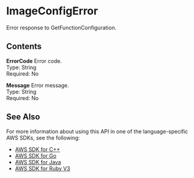 # ImageConfigError<a name="API_ImageConfigError"></a>

Error response to GetFunctionConfiguration\.

## Contents<a name="API_ImageConfigError_Contents"></a>

 **ErrorCode**   <a name="SSS-Type-ImageConfigError-ErrorCode"></a>
Error code\.  
Type: String  
Required: No

 **Message**   <a name="SSS-Type-ImageConfigError-Message"></a>
Error message\.  
Type: String  
Required: No

## See Also<a name="API_ImageConfigError_SeeAlso"></a>

For more information about using this API in one of the language\-specific AWS SDKs, see the following:
+  [AWS SDK for C\+\+](https://docs.aws.amazon.com/goto/SdkForCpp/lambda-2015-03-31/ImageConfigError) 
+  [AWS SDK for Go](https://docs.aws.amazon.com/goto/SdkForGoV1/lambda-2015-03-31/ImageConfigError) 
+  [AWS SDK for Java](https://docs.aws.amazon.com/goto/SdkForJava/lambda-2015-03-31/ImageConfigError) 
+  [AWS SDK for Ruby V3](https://docs.aws.amazon.com/goto/SdkForRubyV3/lambda-2015-03-31/ImageConfigError) 